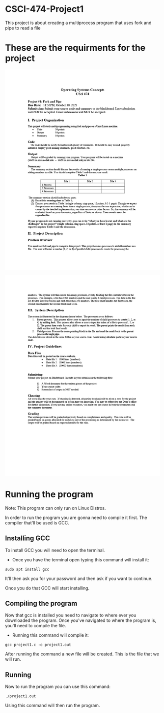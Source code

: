 # CSCI-474-Project1

This project is about creating a multiprocess program that uses fork and pipe to read a file

# These are the requirments for the project

<p align="center">
  <img src="Documents/project_1_2023_Fall_pg1.png" width="688" />
</p>

<p align="center">
  <img src="Documents/project_1_2023_Fall_pg2.png" width="688" />
</p>

# Running the program
Note: This program can only run on Linux Distros.

In order to run the program you are gonna need to compile it first. The compiler that'll be used is GCC.

## Installing GCC
To install GCC you will need to open the terminal.

* Once you have the terminal open typing this command will install it:
```
sudo apt install gcc
```
It'll then ask you for your password and then ask if you want to continue.

Once you do that GCC will start installing.

## Compiling the program
Now that gcc is installed you need to navigate to where ever you downloaded the program. Once you've navigated to where the program is, you'll need to compile the file.

* Running this command will compile it:
```
gcc project1.c -o project1.out
```
After running the command a new file will be created. This is the file that we will run.

## Running
Now to run the program you can use this command:
```
./project1.out
```
Using this command will then run the program.
